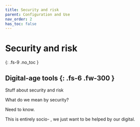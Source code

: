 ```yaml
---
title: Security and risk
parent: Configuration and Use
nav_order: 2
has_toc: false
---
```


# Security and risk
{: .fs-9 .no_toc }


Digital-age tools
{: .fs-6 .fw-300 }
----

Stuff about security and risk

What do we mean by security?

Need to know.

This is entirely socio- , we just want to be helped by our digital.


 















